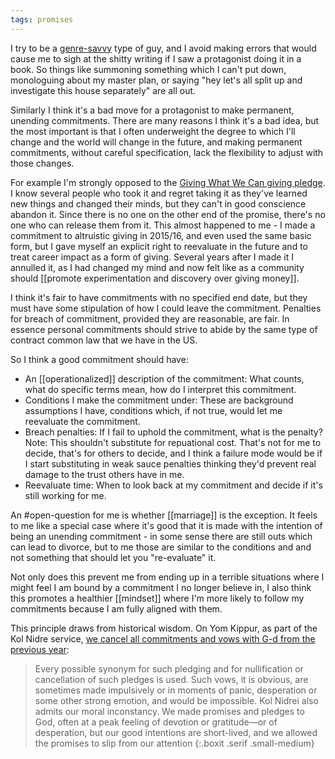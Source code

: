 ```yaml
---
tags: promises
---
```


I try to be a [genre-savvy](http://archive.vn/eyDBD) type of guy, and I avoid making errors that would cause me to sigh at the shitty writing if I saw a protagonist doing it in a book. So things like summoning something which I can't put down, monologuing about my master plan, or saying "hey let's all split up and investigate this house separately" are all out. 

Similarly I think it's a bad move for a protagonist to make permanent, unending commitments. There are many reasons I think it's a bad idea, but the most important is that I often underweight the degree to which I'll change and the world will change in the future, and making permanent commitments, without careful specification, lack the flexibility to adjust with those changes.

For example I'm strongly opposed to the [Giving What We Can giving pledge](https://www.givingwhatwecan.org/pledge/). I know several people who took it and regret taking it as they've learned new things and changed their minds, but they can't in good conscience abandon it. Since there is no one on the other end of the promise, there's no one who can release them from it. This almost happened to me - I made a commitment to altruistic giving in 2015/16, and even used the same basic form, but I gave myself an explicit right to reevaluate in the future and to treat career impact as a form of giving. Several years after I made it I annulled it, as I had changed my mind and now felt like as a community should [[promote experimentation and discovery over giving money]].

I think it's fair to have commitments with no specified end date, but they must have some stipulation of how I could leave the commitment. Penalties for breach of commitment, provided they are reasonable, are fair. In essence personal commitments should strive to abide by the same type of contract common law that we have in the US.

So I think a good commitment should have:

- An [[operationalized]] description of the commitment: What counts, what do specific terms mean, how do I interpret this commitment.
- Conditions I make the commitment under: These are background assumptions I have, conditions which, if not true, would let me reevaluate the commitment.
- Breach penalties: If I fail to uphold the commitment, what is the penalty? Note: This shouldn't substitute for repuational cost. That's not for me to decide, that's for others to decide, and I think a failure mode would be if I start substituting in weak sauce penalties thinking they'd prevent real damage to the trust others have in me.
- Reevaluate time: When to look back at my commitment and decide if it's still working for me.

An #open-question for me is whether [[marriage]] is the exception. It feels to me like a special case where it's good that it is made with the intention of being an unending commitment - in some sense there are still outs which can lead to divorce, but to me those are similar to the conditions and  and not something that should let you "re-evaluate" it.

Not only does this prevent me from ending up in a terrible situations where I might feel I am bound by a commitment I no longer believe in, I also think this promotes a healthier [[mindset]] where I'm more likely to follow my commitments because I am fully aligned with them.

This principle draws from historical wisdom. On Yom Kippur, as part of the Kol Nidre service, [we cancel all commitments and vows with G-d from the previous year](https://en.wikipedia.org/wiki/Kol_Nidre#Explanation_of_terms_and_variants): 

> Every possible synonym for such pledging and for nullification or cancellation of such pledges is used. Such vows, it is obvious, are sometimes made impulsively or in moments of panic, desperation or some other strong emotion, and would be impossible. Kol Nidrei also admits our moral inconstancy. We made promises and pledges to God, often at a peak feeling of devotion or gratitude—or of desperation, but our good intentions are short-lived, and we allowed the promises to slip from our attention
{:.boxit .serif .small-medium}

